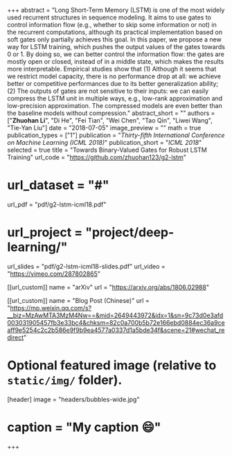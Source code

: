 +++
abstract = "Long Short-Term Memory (LSTM) is one of the most widely used recurrent structures in sequence modeling. It aims to use gates to control information flow (e.g., whether to skip some information or not) in the recurrent computations, although its practical implementation based on soft gates only partially achieves this goal. In this paper, we propose a new way for LSTM training, which pushes the output values of the gates towards 0 or 1. By doing so, we can better control the information flow: the gates are mostly open or closed, instead of in a middle state, which makes the results more interpretable. Empirical studies show that (1) Although it seems that we  restrict model capacity, there is no performance drop at all: we achieve better or competitive performances due to its better generalization ability; (2) The outputs of gates are not sensitive to their inputs: we can easily compress the LSTM unit in multiple ways, e.g., low-rank approximation and low-precision approximation. The compressed models are even better than the baseline models without compression."
abstract_short = ""
authors = ["**Zhuohan Li**", "Di He", "Fei Tian", "Wei Chen", "Tao Qin", "Liwei Wang", "Tie-Yan Liu"]
date = "2018-07-05"
image_preview = ""
math = true
publication_types = ["1"]
publication = "*Thirty-fifth International Conference on Machine Learning (ICML 2018)*"
publication_short = "*ICML 2018*"
selected = true
title = "Towards Binary-Valued Gates for Robust LSTM Training"
url_code = "https://github.com/zhuohan123/g2-lstm"
# url_dataset = "#"
url_pdf = "pdf/g2-lstm-icml18.pdf"
# url_project = "project/deep-learning/"
url_slides = "pdf/g2-lstm-icml18-slides.pdf"
url_video = "https://vimeo.com/287802865"

[[url_custom]]
name = "arXiv"
url = "https://arxiv.org/abs/1806.02988"

[[url_custom]]
name = "Blog Post (Chinese)"
url = "https://mp.weixin.qq.com/s?__biz=MzAwMTA3MzM4Nw==&mid=2649443972&idx=1&sn=9c73d0e3afd003031905457fb3e33bc4&chksm=82c0a700b5b72e166ebd0884ec36a9ceaff9e5254c2c2b586e9f9b9ea4577a0337d1a5bde34f&scene=21#wechat_redirect"

# Optional featured image (relative to `static/img/` folder).
[header]
image = "headers/bubbles-wide.jpg"
# caption = "My caption :smile:"

+++
